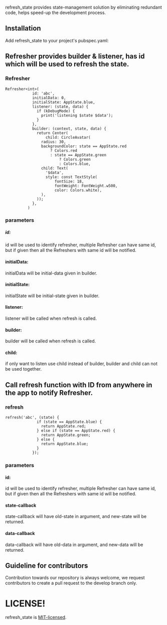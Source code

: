 refresh_state provides state-management solution by eliminating redundant code, helps speed-up the development process.

## Installation
Add refresh_state to your project's pubspec.yaml:

## Refresher provides builder & listener, has id which will be used to refresh the state.

### Refresher
    Refresher<int>(
                id: 'abc',
                initialData: 0,
                initialState: AppState.blue,
                listener: (state, data) {
                  if (kDebugMode) {
                    print('listening $state $data');
                  }
                },
                builder: (context, state, data) {
                  return Center(
                      child: CircleAvatar(
                    radius: 30,
                    backgroundColor: state == AppState.red
                        ? Colors.red
                        : state == AppState.green
                            ? Colors.green
                            : Colors.blue,
                    child: Text(
                      '$data',
                      style: const TextStyle(
                          fontSize: 18,
                          fontWeight: FontWeight.w500,
                          color: Colors.white),
                    ),
                  ));
                },
              )

### parameters


##### id:
id will be used to identify refresher, multiple Refresher can have same id, but if given then all the Refreshers with same id will be notified.

#### initialData:
initialData will be initial-data given in builder.

#### initialState:
initialState will be initial-state given in builder.

#### listener:
listener will be called when refresh is called.

#### builder:
builder will be called when refresh is called.

#### child:
if only want to listen use child instead of builder, 
builder and child can not be used together.

## Call refresh function with ID from anywhere in the app to notify Refresher.

### refresh
    refresh('abc', (state) {
                  if (state == AppState.blue) {
                    return AppState.red;
                  } else if (state == AppState.red) {
                    return AppState.green;
                  } else {
                    return AppState.blue;
                  }
                });


### parameters

#### id:
id will be used to identify refresher, multiple Refresher can have same id, but if given then all the Refreshers with same id will be notified.

#### state-callback
state-callback will have old-state in argument, and new-state will be returned.

#### data-callback
data-callback will have old-data in argument, and new-data will be returned.


## Guideline for contributors
Contribution towards our repository is always welcome, we request contributors to create a pull request to the develop branch only.

# LICENSE!
refresh_state is [MIT-licensed](https://github.com/abrarmalekji12/refresh_state/blob/master/LICENSE "MIT-licensed").